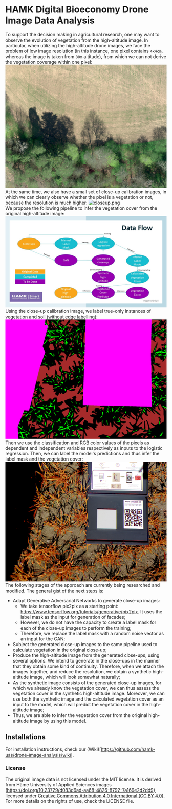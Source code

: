# HAMK Digital Bioeconomy Drone Image Data Analysis
To support the decision making in agricultural research, one may want to observe the evolution of vegetation from the high-altitude image. In particular, when utilizing the high-altitude drone images, we face the problem of low image resolution (in this instance, one pixel contains `4x4cm`, whereas the image is taken from `80m` altitude), from which we can not derive the vegetation coverage within one pixel:
![highalt.png](highalt.png) <br>
At the same time, we also have a small set of close-up calibration images, in which we can clearly observe whether the pixel is a vegetation or not, because the resolution is much higher:
![closeup.png](closeup.png) <br>
We propose the following pipeline to infer the vegetation cover from the original high-altitude image:
![dataPipeline.jpg](dataPipeline.jpg) <br>
Using the close-up calibration image, we label true-only instances of vegetation and soil (without edge labelling):
![maskedImg.png](maskedImg.png) <br>
Then we use the classification and RGB color values of the pixels as dependent and independent variables respectively as inputs to the logistic regression. Then, we can label the model's predictions and thus infer the label mask and the vegetation cover:
![maskedOverImg.png](maskOverImg.png) <br>
The following stages of the approach are currently being researched and modified. The general gist of the next steps is:
 - Adapt Generative Adversarial Networks to generate close-up images:
     - We take tensorflow pix2pix as a starting point: https://www.tensorflow.org/tutorials/generative/pix2pix. It uses the label mask as the input for generation of facades;
     - However, we do not have the capacity to create a label mask for each of the close-up images to perform the training;
     - Therefore, we replace the label mask with a random noise vector as an input for the GAN;
 - Subject the generated close-up images to the same pipeline used to calculate vegetation in the original close-up;
 - Produce the high-altitude image from the generated close-ups, using several options. We intend to generate in the close-ups in the manner that they obtain some kind of continuity. Therefore, when we attach the images together, and reduce the resolution, we obtain a synthetic high-altitude image, which will look somewhat naturally;
 - As the synthetic image consists of the generated close-up images, for which we already know the vegetation cover, we can thus assess the vegetation cover in the synthetic high-altitude image. Moreover, we can use both the synthetic image and the calculated vegetation cover as an input to the model, which will predict the vegetation cover in the high-altitude image;
 - Thus, we are able to infer the vegetation cover from the original high-altitude image by using this model.

## Installations

For installation instructions, check our (Wiki)[https://github.com/hamk-uas/drone-image-analysis/wiki].

### License
The original image data is not licensed under the MIT license. It is derived from Häme University of Applied Sciences images (https://doi.org/10.23729/d083d6ad-aa68-4826-8792-7a169e2d2dd9), licensed under [Creative Commons Attribution 4.0 International (CC BY 4.0)](https://creativecommons.org/licenses/by/4.0/). For more details on the rights of use, check the LICENSE file.
